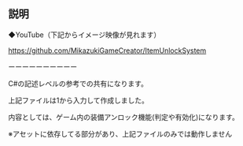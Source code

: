 ## 説明

◆YouTube（下記からイメージ映像が見れます）

https://github.com/MikazukiGameCreator/ItemUnlockSystem


ーーーーーーーーーー

C#の記述レベルの参考での共有になります。

上記ファイルは1から入力して作成しました。

内容としては、ゲーム内の装備アンロック機能(判定や有効化)になります。

  ※アセットに依存してる部分があり、上記ファイルのみでは動作しません
